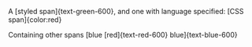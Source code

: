 A [styled span]{text-green-600}, and one with language specified: [CSS span]{color:red}

Containing other spans [blue [red]{text-red-600} blue]{text-blue-600}